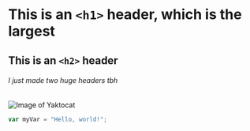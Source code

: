 # This is an `<h1>` header, which is the largest

## This is an `<h2>` header

###### I just made two huge headers tbh

![Image of Yaktocat](https://octodex.github.com/images/yaktocat.png)

``` javascript
var myVar = "Hello, world!";
```
